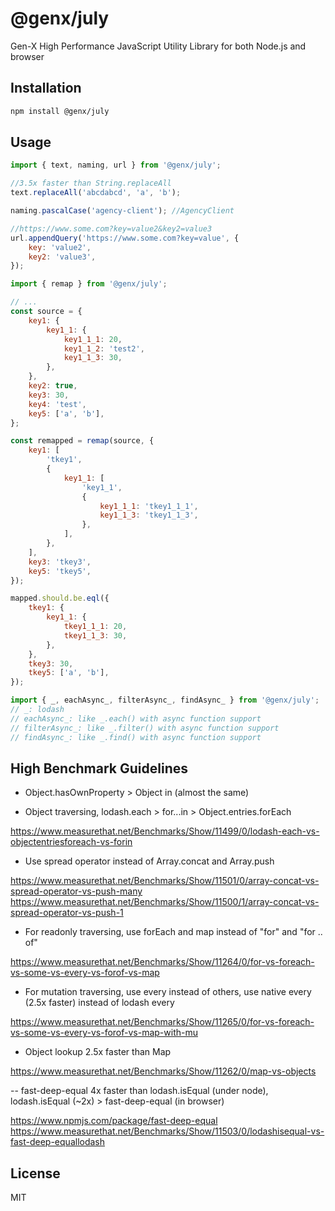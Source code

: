 # @genx/july

Gen-X High Performance JavaScript Utility Library for both Node.js and browser

## Installation

```sh
npm install @genx/july
```

## Usage

```js
import { text, naming, url } from '@genx/july';

//3.5x faster than String.replaceAll
text.replaceAll('abcdabcd', 'a', 'b');

naming.pascalCase('agency-client'); //AgencyClient

//https://www.some.com?key=value2&key2=value3
url.appendQuery('https://www.some.com?key=value', {
    key: 'value2',
    key2: 'value3',
});
```

```js
import { remap } from '@genx/july';

// ...
const source = {
    key1: {
        key1_1: {
            key1_1_1: 20,
            key1_1_2: 'test2',
            key1_1_3: 30,
        },
    },
    key2: true,
    key3: 30,
    key4: 'test',
    key5: ['a', 'b'],
};

const remapped = remap(source, {
    key1: [
        'tkey1',
        {
            key1_1: [
                'key1_1',
                {
                    key1_1_1: 'tkey1_1_1',
                    key1_1_3: 'tkey1_1_3',
                },
            ],
        },
    ],
    key3: 'tkey3',
    key5: 'tkey5',
});

mapped.should.be.eql({
    tkey1: {
        key1_1: {
            tkey1_1_1: 20,
            tkey1_1_3: 30,
        },
    },
    tkey3: 30,
    tkey5: ['a', 'b'],
});
```

```js
import { _, eachAsync_, filterAsync_, findAsync_ } from '@genx/july';
// _: lodash
// eachAsync_: like _.each() with async function support
// filterAsync_: like _.filter() with async function support
// findAsync_: like _.find() with async function support
```

## High Benchmark Guidelines

-   Object.hasOwnProperty > Object in (almost the same)

-   Object traversing, lodash.each > for...in > Object.entries.forEach

https://www.measurethat.net/Benchmarks/Show/11499/0/lodash-each-vs-objectentriesforeach-vs-forin

-   Use spread operator instead of Array.concat and Array.push

https://www.measurethat.net/Benchmarks/Show/11501/0/array-concat-vs-spread-operator-vs-push-many
https://www.measurethat.net/Benchmarks/Show/11500/1/array-concat-vs-spread-operator-vs-push-1

-   For readonly traversing, use forEach and map instead of "for" and "for .. of"

https://www.measurethat.net/Benchmarks/Show/11264/0/for-vs-foreach-vs-some-vs-every-vs-forof-vs-map

-   For mutation traversing, use every instead of others, use native every (2.5x faster) instead of lodash every

https://www.measurethat.net/Benchmarks/Show/11265/0/for-vs-foreach-vs-some-vs-every-vs-forof-vs-map-with-mu

-   Object lookup 2.5x faster than Map

https://www.measurethat.net/Benchmarks/Show/11262/0/map-vs-objects

-- fast-deep-equal 4x faster than lodash.isEqual (under node), lodash.isEqual (~2x) > fast-deep-equal (in browser)

https://www.npmjs.com/package/fast-deep-equal
https://www.measurethat.net/Benchmarks/Show/11503/0/lodashisequal-vs-fast-deep-equallodash

## License

MIT

